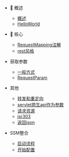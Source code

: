 * 🐶 概述

   * [概述](gaishu)
   * [HelloWorld](helloworld)

* 🦄 核心 

    * [RequestMapping注解](RequestMapping)
    * [rest风格](rest)
* 获取参数

    * [一般方式](yibanfangshi)
    * [RequestParam](RequestParam)
* 其他

    * [转发和重定向](zhuanfachongdingxiang)
    * [servlet原生api作为参数](servlet)
    * [请求资源](qingqiuziyuan)
    * [jsr303](jsr303)
    * [返回json](json)
    <!-- * [文件上传](wenjianshangchuan) -->
* SSM整合

    * [启动流程](qidongliucheng)
    * [开始配置](kaishipeizhi)